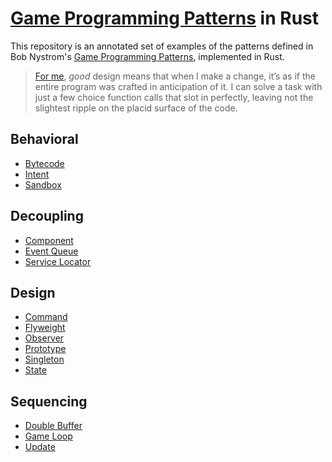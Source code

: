 <!--
  cSpell: ignore: Nystrom
-->

# [Game Programming Patterns](https://gameprogrammingpatterns.com/) in Rust

This repository is an annotated set of examples of the patterns defined in Bob
Nystrom's [Game Programming Patterns](https://gameprogrammingpatterns.com/),
implemented in Rust.

> [For me][book-intro], _good_ design means that when I make a change, it’s as
> if the entire program was crafted in anticipation of it. I can solve a task
> with just a few choice function calls that slot in perfectly, leaving not the
> slightest ripple on the placid surface of the code.

[book-intro]: https://gameprogrammingpatterns.com/architecture-performance-and-games.html#what-is-*good*-software-architecture

## Behavioral

- [Bytecode](examples/behavior/bytecode.rs)
- [Intent](examples/behavior/intent.rs)
- [Sandbox](examples/behavior/sandbox.rs)

## Decoupling

- [Component](examples/decouple/component.rs)
- [Event Queue](examples/decouple/event-queue.rs)
- [Service Locator](examples/decouple/service-locator.rs)

## Design

- [Command](examples/design/command.rs)
- [Flyweight](examples/design/flyweight.rs)
- [Observer](examples/design/observer.rs)
- [Prototype](examples/design/prototype.rs)
- [Singleton](examples/design/singleton.md)
- [State](examples/design/state.rs)

## Sequencing

- [Double Buffer](examples/sequence/double-buffer.rs)
- [Game Loop](examples/sequence/game-loop.rs)
- [Update](examples/sequence/update.rs)
